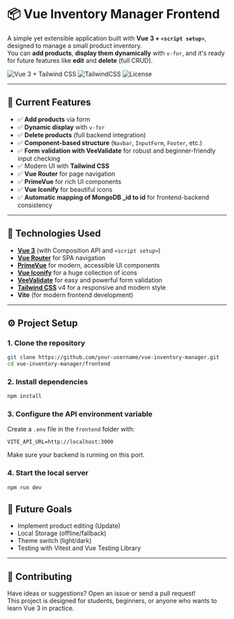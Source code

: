 # 📦 Vue Inventory Manager Frontend

A simple yet extensible application built with **Vue 3 + `<script setup>`**, designed to manage a small product inventory.  
You can **add products**, **display them dynamically** with `v-for`, and it's ready for future features like **edit** and **delete** (full CRUD).

![Vue 3 + Tailwind CSS](https://img.shields.io/badge/vue-3.x-brightgreen.svg) ![TailwindCSS](https://img.shields.io/badge/tailwind-4.x-blue.svg) ![License](https://img.shields.io/badge/license-MIT-blue)

---

## 🚀 Current Features

- ✅ **Add products** via form
- ✅ **Dynamic display** with `v-for`
- ✅ **Delete products** (full backend integration)
- ✅ **Component-based structure** (`Navbar`, `InputForm`, `Footer`, etc.)
- ✅ **Form validation with VeeValidate** for robust and beginner-friendly input checking
- ✅ Modern UI with **Tailwind CSS**
- ✅ **Vue Router** for page navigation
- ✅ **PrimeVue** for rich UI components
- ✅ **Vue Iconify** for beautiful icons
- ✅ **Automatic mapping of MongoDB _id to id** for frontend-backend consistency

---

## 🔧 Technologies Used

- **[Vue 3](https://vuejs.org/)** (with Composition API and `<script setup>`)
- **[Vue Router](https://router.vuejs.org/)** for SPA navigation
- **[PrimeVue](https://www.primefaces.org/primevue/)** for modern, accessible UI components
- **[Vue Iconify](https://iconify.design/docs/vue/)** for a huge collection of icons
- **[VeeValidate](https://vee-validate.logaretm.com/v4/)** for easy and powerful form validation
- **[Tailwind CSS](https://tailwindcss.com/)** v4 for a responsive and modern style
- **Vite** (for modern frontend development)

---

## ⚙️ Project Setup

### 1. Clone the repository

```bash
git clone https://github.com/your-username/vue-inventory-manager.git
cd vue-inventory-manager/frontend
```

### 2. Install dependencies

```bash
npm install
```

### 3. Configure the API environment variable

Create a `.env` file in the `frontend` folder with:

```
VITE_API_URL=http://localhost:3000
```

Make sure your backend is running on this port.

### 4. Start the local server

```bash
npm run dev
```

## 📌 Future Goals

- Implement product editing (Update)
- Local Storage (offline/fallback)
- Theme switch (light/dark)
- Testing with Vitest and Vue Testing Library

---

## 🤝 Contributing

Have ideas or suggestions? Open an issue or send a pull request!  
This project is designed for students, beginners, or anyone who wants to learn Vue 3 in practice.





